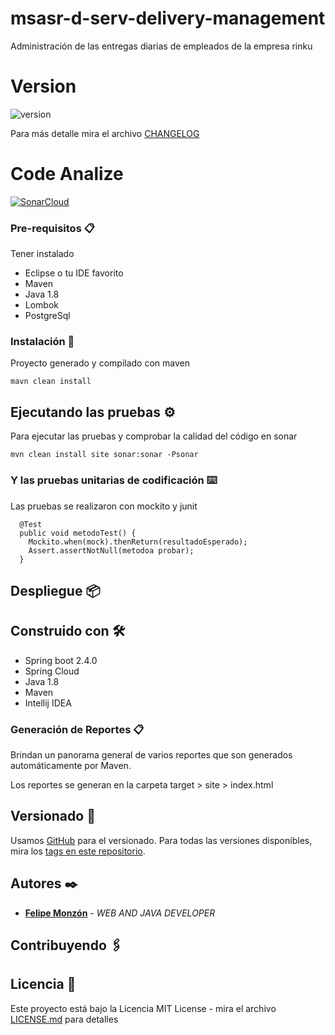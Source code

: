 # msasr-d-serv-delivery-management

Administración de las entregas  diarias de empleados de la empresa rinku

# Version

![version](https://img.shields.io/badge/version-1.0.0-blue.svg)

Para más detalle mira el archivo [CHANGELOG](CHANGELOG)

# Code Analize

[![SonarCloud](https://github.com/felipemonzon/msasr-d-serv-payroll-management/actions/workflows/sonarCloud.yml/badge.svg?branch=main)](https://github.com/felipemonzon/msasr-d-serv-payroll-management/actions/workflows/sonarCloud.yml)

### Pre-requisitos 📋

Tener instalado
* Eclipse o tu IDE favorito
* Maven
* Java 1.8
* Lombok
* PostgreSql

### Instalación 🔧

Proyecto generado y compilado con maven

```
mavn clean install
```

## Ejecutando las pruebas ⚙

Para ejecutar las pruebas y comprobar la calidad del código en sonar

```
mvn clean install site sonar:sonar -Psonar
```

### Y las pruebas unitarias de codificación ⌨️

Las pruebas se realizaron con mockito y junit



      @Test
      public void metodoTest() {
        Mockito.when(mock).thenReturn(resultadoEsperado);
        Assert.assertNotNull(metodoa probar);
      }



## Despliegue 📦

## Construido con 🛠️

* Spring boot 2.4.0
* Spring Cloud
* Java 1.8
* Maven
* Intellij IDEA

### Generación de Reportes 📋

Brindan un panorama general de varios reportes que son generados automáticamente por Maven.


Los reportes se generan en la carpeta target > site > index.html

## Versionado 📌

Usamos [GitHub](https://github.com/felipemonzon/msacm-d-csmg-customer-managment) para el versionado. Para todas las versiones disponibles, mira los [tags en este repositorio](https://github.com/felipemonzon/msacm-d-csmg-customer-managment/tags).
## Autores ✒️

* **[Felipe Monzón](https://felipemonzon.github.io/)** - *WEB AND JAVA DEVELOPER*

## Contribuyendo 🖇


## Licencia 📄

Este proyecto está bajo la Licencia MIT License - mira el archivo [LICENSE.md](LICENSE) para detalles

